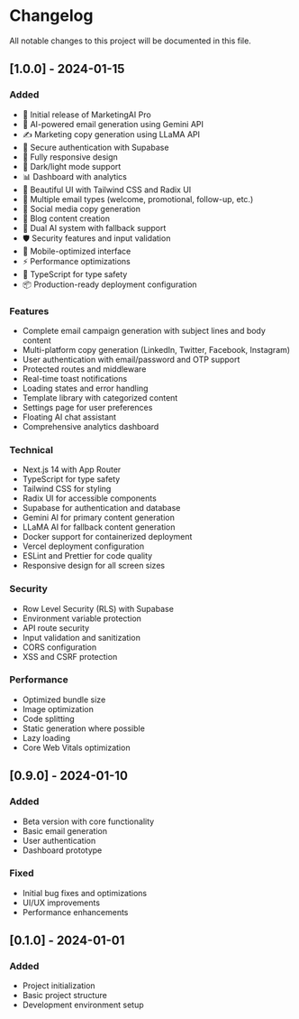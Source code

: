# Changelog

All notable changes to this project will be documented in this file.

## [1.0.0] - 2024-01-15

### Added
- 🚀 Initial release of MarketingAI Pro
- 🤖 AI-powered email generation using Gemini API
- ✍️ Marketing copy generation using LLaMA API
- 🔐 Secure authentication with Supabase
- 📱 Fully responsive design
- 🌙 Dark/light mode support
- 📊 Dashboard with analytics
- 🎨 Beautiful UI with Tailwind CSS and Radix UI
- 📧 Multiple email types (welcome, promotional, follow-up, etc.)
- 🎯 Social media copy generation
- 📝 Blog content creation
- 🔄 Dual AI system with fallback support
- 🛡️ Security features and input validation
- 📱 Mobile-optimized interface
- ⚡ Performance optimizations
- 🧪 TypeScript for type safety
- 📦 Production-ready deployment configuration

### Features
- Complete email campaign generation with subject lines and body content
- Multi-platform copy generation (LinkedIn, Twitter, Facebook, Instagram)
- User authentication with email/password and OTP support
- Protected routes and middleware
- Real-time toast notifications
- Loading states and error handling
- Template library with categorized content
- Settings page for user preferences
- Floating AI chat assistant
- Comprehensive analytics dashboard

### Technical
- Next.js 14 with App Router
- TypeScript for type safety
- Tailwind CSS for styling
- Radix UI for accessible components
- Supabase for authentication and database
- Gemini AI for primary content generation
- LLaMA AI for fallback content generation
- Docker support for containerized deployment
- Vercel deployment configuration
- ESLint and Prettier for code quality
- Responsive design for all screen sizes

### Security
- Row Level Security (RLS) with Supabase
- Environment variable protection
- API route security
- Input validation and sanitization
- CORS configuration
- XSS and CSRF protection

### Performance
- Optimized bundle size
- Image optimization
- Code splitting
- Static generation where possible
- Lazy loading
- Core Web Vitals optimization

## [0.9.0] - 2024-01-10

### Added
- Beta version with core functionality
- Basic email generation
- User authentication
- Dashboard prototype

### Fixed
- Initial bug fixes and optimizations
- UI/UX improvements
- Performance enhancements

## [0.1.0] - 2024-01-01

### Added
- Project initialization
- Basic project structure
- Development environment setup
